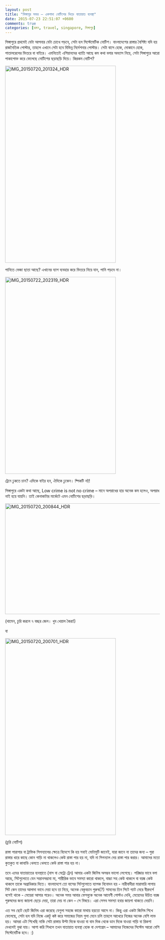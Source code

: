 ```yaml
---
layout: post
title: "সিঙ্গাপুর সফর – একগাদা নোটিশের ভিড়ে যাতায়াত ব্যবস্থা"
date: 2015-07-23 22:51:07 +0600
comments: true
categories: [ভ্রমন, travel, singapore, সিঙ্গাপুর]
---
```


সিঙ্গাপুরে প্রথমেই যেটা আপনার যেটা চোখে পড়বে, সেটা হল সিস্টেমেটিক নোটিশ। বাংলাদেশের রাস্তার বৈশিষ্ট্য যদি হয় রাজনৈতিক পোস্টার, তাহলে এখানে সেটা হবে বিভিন্ন নির্দেশনার পোস্টার। সেটা বাসে হোক, দোকানে হোক, পাতালরেলের ভিতরে বা বাইরে। এমনিতেই এশিয়ানদের খ্যাতি আছে কম কথা বলার অভ্যাস নিয়ে, সেটা সিঙ্গাপুরে আরো পাকাপোক্ত করে ফেলেছে নোটিশের ছড়াছড়ি দিয়ে। কিরকম ন‌োটিশ?

<a data-flickr-embed="true" href="https://www.flickr.com/photos/lordamit/19946608905/in/photostream/" title="IMG_20150720_201324_HDR"><img src="https://farm4.staticflickr.com/3804/19946608905_13fe753bf0_z.jpg" width="360" height="640" alt="IMG_20150720_201324_HDR"></a><script async src="//embedr.flickr.com/assets/client-code.js" charset="utf-8"></script>

পানিতে ভেজা ছাতা আছে? এখানের ব্যাগ ব্যবহার করে ভিতরে নিয়ে যান, পানি পড়বে না।

<a data-flickr-embed="true" href="https://www.flickr.com/photos/lordamit/19758560298/in/photostream/" title="IMG_20150722_202319_HDR"><img src="https://farm1.staticflickr.com/445/19758560298_99f04b57dd_z.jpg" width="360" height="640" alt="IMG_20150722_202319_HDR"></a><script async src="//embedr.flickr.com/assets/client-code.js" charset="utf-8"></script>

ট্রেনে ঢুকতে চান? এদিকে বাইর হন, ঐদিকে ঢুকেন। ষ্পিকটি নট‍্!

সিঙ্গাপুরে একটা কথা আছে, Low crime is not no crime – মানে অপরাধের হার অনেক কম হলেও, অপরাধ নাই হয়ে যায়নি। তাই কেনাকাটার মার্কেটে এমন নোটিশের ছড়াছড়ি।

<a data-flickr-embed="true" href="https://www.flickr.com/photos/lordamit/19758570200/in/dateposted/" title="IMG_20150720_200844_HDR"><img src="https://farm4.staticflickr.com/3716/19758570200_0ecc84ed67_z.jpg" width="640" height="360" alt="IMG_20150720_200844_HDR"></a><script async src="//embedr.flickr.com/assets/client-code.js" charset="utf-8"></script>

(থামেন, চুরি করলে ৭ বচ্ছর জেল। খুব খেয়াল কৈরা!)


বা 

<a data-flickr-embed="true" href="https://www.flickr.com/photos/lordamit/19323949244/in/photostream/" title="IMG_20150720_200701_HDR"><img src="https://farm1.staticflickr.com/482/19323949244_71f8099dfa_z.jpg" width="360" height="640" alt="IMG_20150720_200701_HDR"></a><script async src="//embedr.flickr.com/assets/client-code.js" charset="utf-8"></script>

(চুরি নোটিশ)


রাস্তা পারাপার বা ট্রাফিক সিগন্যালের ক্ষেত্রে বিদেশে কি হয় সবাই মোটামুটি জানেই, যারা জানে না তাদের জন্য – পুরা রাস্তার ধারে কাছে কোন গাড়ি না থাকলেও কেউ রাস্তা পার হয় না, যদি না সিগন্যাল দেয় রাস্তা পার করার। আমাদের মতো কুতকুত বা কাবাডি খেলতে খেলতে কেউ রাস্তা পার হয় না। 

তবে এদের যাতায়াতের ব্যবস্থাতে (বাস বা মেট্রো ট্রেন) আমার একটা জিনিষ অসম্ভব ভালো লেগেছে। পরিষ্কার ভাবে বলা আছে, সিটগুলোতে যেন সন্তানসম্ভাবা মা, শারীরিক ভাবে সমস্যা কারো থাকলে, বাচ্চা সহ কেউ থাকলে বা বয়ষ্ক কেউ থাকলে তাকে অগ্রাধিকার দিতে। বাংলাদেশে তো বাসের সিটগুলোতে ব্যাপক বিনোদন হয় - নারীবাদীরা মারামারি লাগায় সিট কেন তাদের আলাদা ভাবে দেয়া হবে তা নিয়ে, অনেক বেকুবচান পুরুষ(?) সামনের তিন সিটে গ্যাট মেরে বীরদর্পে বসেই থাকে - মেয়েরা আসার পরেও। অনেক সময় আবার ফেসবুকে অনেক আবেগী পোস্টও দেখি, মেয়েদের উচিত বয়ষ্ক পুরুষদের জন্য জায়গা ছেড়ে দেয়া, তারা দেয় না কেন – সে বিষয়ে। এরা সেসব সমস্যা হবার জায়গা থাকতে দেয়নি। 

এত সব ছোট ছোট জিনিষ এরা করেছে যেগুলা সহজে কারো মাথায় হয়তো আসে না। কিন্তু এরা একটা জিনিষ শিখে ফেলেছে, সেটা হল যদি নিজে একটু কষ্ট করে সমাজের নিয়ম গুলা মেনে চলি তাহলে আখেরে নিজের অনেক বেশি লাভ হয়। আমরা এটা শিখেছি নাকি সেটা রাস্তায় উল্টা দিকে যাওয়া বা বাম দিক থেকে ডান দিকে যাওয়া গাড়ি বা রিকশা দেখলেই বুঝা যায়। আশা করি শিখলে তখন যাতায়াত ব্যবস্থা হোক বা দেশপ্রেম – আমাদের নিজেদের সিস্টেম আরো বেশি সিস্টেমেটিক হবে। :)
